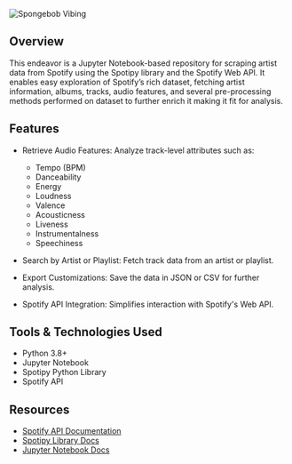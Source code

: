 ![Spongebob Vibing](https://media3.giphy.com/media/v1.Y2lkPTc5MGI3NjExcXRidndiZXA3M2x3Z2trdnlzeGhsOHV2MzZqbHdxd3c0bTdnN3hycCZlcD12MV9pbnRlcm5hbF9naWZfYnlfaWQmY3Q9Zw/tqfS3mgQU28ko/giphy.gif)

## Overview 
This endeavor is a Jupyter Notebook-based repository for scraping artist data from Spotify using the Spotipy library and the Spotify Web API. It enables easy exploration of Spotify’s rich dataset, fetching artist information, albums, tracks, audio features, and several pre-processing methods performed on dataset to further enrich it making it fit for analysis.
 
## Features
- Retrieve Audio Features: Analyze track-level attributes such as:
    - Tempo (BPM) 
    - Danceability 
    - Energy 
    - Loudness
    - Valence
    - Acousticness
    - Liveness
    - Instrumentalness
    - Speechiness
      
- Search by Artist or Playlist: Fetch track data from an artist or playlist. 
- Export Customizations: Save the data in JSON or CSV for further analysis.
- Spotify API Integration: Simplifies interaction with Spotify's Web API.

## Tools & Technologies Used
- Python 3.8+
- Jupyter Notebook
- Spotipy Python Library 
- Spotify API

## Resources
- [Spotify API Documentation](https://developer.spotify.com/documentation/web-api)
- [Spotipy Library Docs](https://spotipy.readthedocs.io/en/2.19.0/)
- [Jupyter Notebook Docs](https://jupyter-notebook.readthedocs.io/en/stable/)
